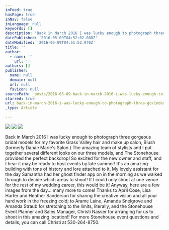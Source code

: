 ```yaml
---
inFeed: true
hasPage: true
inNav: false
inLanguage: null
keywords: []
description: "Back in March 2016 I was lucky enough to photograph three gorgeous bridal models for my favorite Grass Valley hair and make up salon, Blush (formerly Danae Marie's Salon.) The amazing team of stylists and I put together several different looks on our three models, and The Stonehouse provided the perfect backdrop! So excited for the new owner and staff, and I hear it may be ready to host events by late summer! It's an amazing building with tons of history and lore attached to it. My lovely assistant for the day Samantha had her ghost finder app on in the morning as we walked through to decide which areas to shoot! If I could only shoot at one venue for the rest of my wedding career, this would be it! Anyway, here are a few images from the day... many more to come! Thanks to April Cose, Lisa Harter and Heather Sanderson for sharing the creative vision and all your hard work in the freezing cold; to Arame Laine, Amanda Snelgrove and Amanda Straub for stretching to the limits, literally, and the Stonehouse Event Planner and Sales Manager, Christi Nasser for arranging for us to shoot in this amazing location!! For more Stonehouse event questions and details, you can call Christi at 530-264-8750."
datePublished: '2016-05-09T04:52:02.088Z'
dateModified: '2016-05-09T04:51:52.976Z'
title: ''
author:
  - name: ''
    url: ''
authors: []
publisher:
  name: null
  domain: null
  url: null
  favicon: null
sourcePath: _posts/2016-05-09-back-in-march-2016-i-was-lucky-enough-to-photograph-three-go.md
starred: true
url: back-in-march-2016-i-was-lucky-enough-to-photograph-three-go/index.html
_type: Article

---
```

![](https://the-grid-user-content.s3-us-west-2.amazonaws.com/927e004b-8b86-4e13-9acd-a435540c57f7.jpg)
![](https://the-grid-user-content.s3-us-west-2.amazonaws.com/1a04ef73-9663-4506-a172-4388a292170b.jpg)
![](https://the-grid-user-content.s3-us-west-2.amazonaws.com/1a00f083-f716-4687-8a72-1ce449bd4c7f.jpg)

Back in March 2016 I was lucky enough to photograph three gorgeous bridal models for my favorite Grass Valley hair and make up salon, Blush (formerly Danae Marie's Salon.) The amazing team of stylists and I put together several different looks on our three models, and The Stonehouse provided the perfect backdrop! So excited for the new owner and staff, and I hear it may be ready to host events by late summer! It's an amazing building with tons of history and lore attached to it. My lovely assistant for the day Samantha had her ghost finder app on in the morning as we walked through to decide which areas to shoot! If I could only shoot at one venue for the rest of my wedding career, this would be it! Anyway, here are a few images from the day... many more to come! Thanks to April Cose, Lisa Harter and Heather Sanderson for sharing the creative vision and all your hard work in the freezing cold; to Arame Laine, Amanda Snelgrove and Amanda Straub for stretching to the limits, literally, and the Stonehouse Event Planner and Sales Manager, Christi Nasser for arranging for us to shoot in this amazing location!! For more Stonehouse event questions and details, you can call Christi at 530-264-8750\.